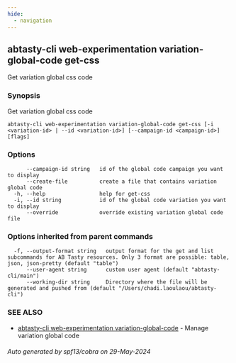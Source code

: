 ```yaml
---
hide:
  - navigation
---
```

## abtasty-cli web-experimentation variation-global-code get-css

Get variation global css code

### Synopsis

Get variation global css code

```
abtasty-cli web-experimentation variation-global-code get-css [-i <variation-id> | --id <variation-id>] [--campaign-id <campaign-id>] [flags]
```

### Options

```
      --campaign-id string   id of the global code campaign you want to display
      --create-file          create a file that contains variation global code
  -h, --help                 help for get-css
  -i, --id string            id of the global code variation you want to display
      --override             override existing variation global code file
```

### Options inherited from parent commands

```
  -f, --output-format string   output format for the get and list subcommands for AB Tasty resources. Only 3 format are possible: table, json, json-pretty (default "table")
      --user-agent string      custom user agent (default "abtasty-cli/main")
      --working-dir string     Directory where the file will be generated and pushed from (default "/Users/chadi.laoulaou/abtasty-cli")
```

### SEE ALSO

* [abtasty-cli web-experimentation variation-global-code](abtasty-cli_web-experimentation_variation-global-code.md)	 - Manage variation global code

###### Auto generated by spf13/cobra on 29-May-2024
